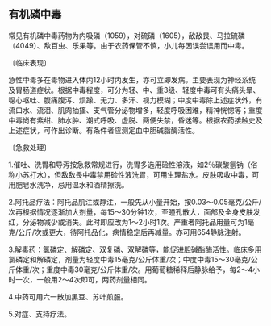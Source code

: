 ## 有机磷中毒

常见有机磷中毒药物为内吸磷（1059），对硫磷（1605），敌敌畏、马拉硫磷（4049）、敌百虫、乐果等。由于农药保管不慎，小儿每因误尝误用而中毒。

〔临床表现〕

急性中毒多在毒物进入体内12小时内发生，亦可立即发病。主要表现为神经系统及胃肠道症状。根据中毒程度，可分为轻、中、重3级、轻度中毒可有头痛头晕、噁心呕吐、腹痛腹泻、烦躁、无力、多汗、视力模糊；中度中毒除上述症状外，有流口水、流泪、肌肉抽搐、支气管分泌物增多，轻度呼吸困难，精神恍惚等；重度中毒尚有紫绀、肺水肿、潮式呼吸、虚脱、两便失禁，昏迷等。根据农药接触史及上述症状，可作出诊断。有条件者应测定血中胆碱脂酶活性。

〔急救处理〕

1.催吐、洗胃和导泻按急救常规进行，洗胃多选用硷性溶液，如2％碳酸氢钠（俗称小苏打水），但敌敌畏中毒禁用硷性液洗胃，可用生理盐水。皮肤吸收中毒，可用肥皂水洗净，忌用温水和酒精擦洗。

2.阿托品疗法：阿托品肌注或静注，一般先从小量开始，按0.03〜0.05毫克/公斤/次再根据情况逐渐加大剂量，每15〜30分钟1次，至瞳孔散大，面部及全身皮肤发红，分泌物减少或消失。此时即应改为1〜2小时1次。严重者阿托品用量可为1毫克/公斤/次或更大，待阿托品化，病情稳定后再减量。亦可用654静脉注射。

3.解毒药：氯磷定、解磷定、双复磷、双解磷等，能促进胆碱酯酶活性。临床多用氯磷定和解磷定，剂量为轻度中毒15毫克/公斤体重/次；中度中毒15〜30毫克/公斤体重/次；重度中毒30毫克/公斤体重/次。用葡萄糖稀释后静脉给予，每2〜4小时一次，一般用2〜4次即可，两药剂量相同。

4.中药可用六一散加黑豆、苏叶煎服。

5.对症、支持疗法。
